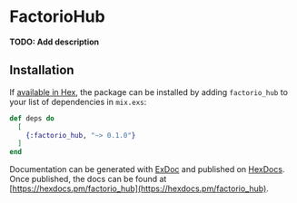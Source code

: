 # FactorioHub

**TODO: Add description**

## Installation

If [available in Hex](https://hex.pm/docs/publish), the package can be installed
by adding `factorio_hub` to your list of dependencies in `mix.exs`:

```elixir
def deps do
  [
    {:factorio_hub, "~> 0.1.0"}
  ]
end
```

Documentation can be generated with [ExDoc](https://github.com/elixir-lang/ex_doc)
and published on [HexDocs](https://hexdocs.pm). Once published, the docs can
be found at [https://hexdocs.pm/factorio_hub](https://hexdocs.pm/factorio_hub).

